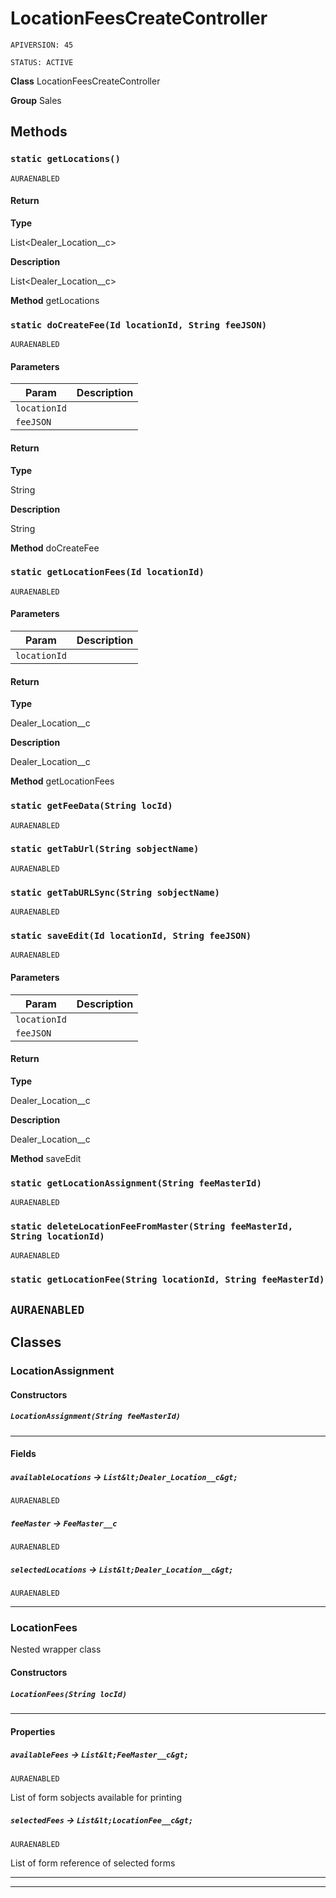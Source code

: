 # LocationFeesCreateController

`APIVERSION: 45`

`STATUS: ACTIVE`



**Class** LocationFeesCreateController


**Group** Sales

## Methods
### `static getLocations()`

`AURAENABLED`
#### Return

**Type**

List&lt;Dealer_Location__c&gt;

**Description**

List&lt;Dealer_Location__c&gt;


**Method** getLocations

### `static doCreateFee(Id locationId, String feeJSON)`

`AURAENABLED`
#### Parameters

|Param|Description|
|---|---|
|`locationId`||
|`feeJSON`||

#### Return

**Type**

String

**Description**

String


**Method** doCreateFee

### `static getLocationFees(Id locationId)`

`AURAENABLED`
#### Parameters

|Param|Description|
|---|---|
|`locationId`||

#### Return

**Type**

Dealer_Location__c

**Description**

Dealer_Location__c


**Method** getLocationFees

### `static getFeeData(String locId)`

`AURAENABLED`
### `static getTabUrl(String sobjectName)`

`AURAENABLED`
### `static getTabURLSync(String sobjectName)`

`AURAENABLED`
### `static saveEdit(Id locationId, String feeJSON)`

`AURAENABLED`
#### Parameters

|Param|Description|
|---|---|
|`locationId`||
|`feeJSON`||

#### Return

**Type**

Dealer_Location__c

**Description**

Dealer_Location__c


**Method** saveEdit

### `static getLocationAssignment(String feeMasterId)`

`AURAENABLED`
### `static deleteLocationFeeFromMaster(String feeMasterId, String locationId)`

`AURAENABLED`
### `static getLocationFee(String locationId, String feeMasterId)`

`AURAENABLED`
---
## Classes
### LocationAssignment
#### Constructors
##### `LocationAssignment(String feeMasterId)`
---
#### Fields

##### `availableLocations` → `List&lt;Dealer_Location__c&gt;`

`AURAENABLED` 

##### `feeMaster` → `FeeMaster__c`

`AURAENABLED` 

##### `selectedLocations` → `List&lt;Dealer_Location__c&gt;`

`AURAENABLED` 

---

### LocationFees

Nested wrapper class

#### Constructors
##### `LocationFees(String locId)`
---
#### Properties

##### `availableFees` → `List&lt;FeeMaster__c&gt;`

`AURAENABLED` 

List of form sobjects available for printing

##### `selectedFees` → `List&lt;LocationFee__c&gt;`

`AURAENABLED` 

List of form reference of selected forms

---

---
